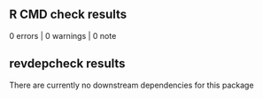 ## R CMD check results

0 errors | 0 warnings | 0 note
  
  
## revdepcheck results

There are currently no downstream dependencies for this package




